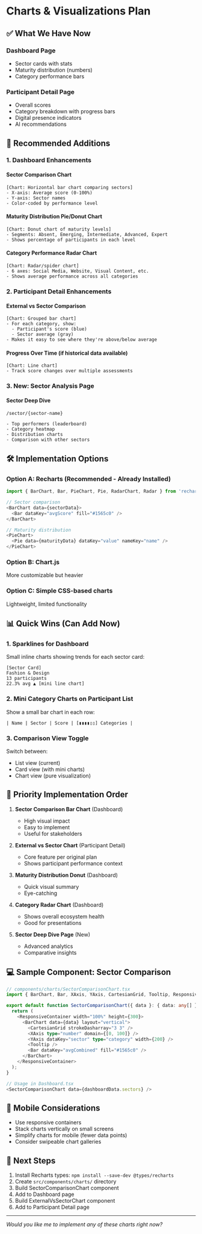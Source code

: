 # Charts & Visualizations Plan

## ✅ What We Have Now

### Dashboard Page
- Sector cards with stats
- Maturity distribution (numbers)
- Category performance bars

### Participant Detail Page
- Overall scores
- Category breakdown with progress bars
- Digital presence indicators
- AI recommendations

## 🎨 Recommended Additions

### 1. Dashboard Enhancements

#### Sector Comparison Chart
```
[Chart: Horizontal bar chart comparing sectors]
- X-axis: Average score (0-100%)
- Y-axis: Sector names
- Color-coded by performance level
```

#### Maturity Distribution Pie/Donut Chart
```
[Chart: Donut chart of maturity levels]
- Segments: Absent, Emerging, Intermediate, Advanced, Expert
- Shows percentage of participants in each level
```

#### Category Performance Radar Chart
```
[Chart: Radar/spider chart]
- 6 axes: Social Media, Website, Visual Content, etc.
- Shows average performance across all categories
```

### 2. Participant Detail Enhancements

#### External vs Sector Comparison
```
[Chart: Grouped bar chart]
- For each category, show:
  - Participant's score (blue)
  - Sector average (gray)
- Makes it easy to see where they're above/below average
```

#### Progress Over Time (if historical data available)
```
[Chart: Line chart]
- Track score changes over multiple assessments
```

### 3. New: Sector Analysis Page

#### Sector Deep Dive
```
/sector/{sector-name}

- Top performers (leaderboard)
- Category heatmap
- Distribution charts
- Comparison with other sectors
```

## 🛠️ Implementation Options

### Option A: Recharts (Recommended - Already Installed)
```typescript
import { BarChart, Bar, PieChart, Pie, RadarChart, Radar } from 'recharts';

// Sector comparison
<BarChart data={sectorData}>
  <Bar dataKey="avgScore" fill="#1565c0" />
</BarChart>

// Maturity distribution
<PieChart>
  <Pie data={maturityData} dataKey="value" nameKey="name" />
</PieChart>
```

### Option B: Chart.js
More customizable but heavier

### Option C: Simple CSS-based charts
Lightweight, limited functionality

## 📊 Quick Wins (Can Add Now)

### 1. Sparklines for Dashboard
Small inline charts showing trends for each sector card:
```
[Sector Card]
Fashion & Design
13 participants
22.3% avg ▲ [mini line chart]
```

### 2. Mini Category Charts on Participant List
Show a small bar chart in each row:
```
| Name | Sector | Score | [▮▮▮▮▯▯] Categories |
```

### 3. Comparison View Toggle
Switch between:
- List view (current)
- Card view (with mini charts)
- Chart view (pure visualization)

## 🎯 Priority Implementation Order

1. **Sector Comparison Bar Chart** (Dashboard)
   - High visual impact
   - Easy to implement
   - Useful for stakeholders

2. **External vs Sector Chart** (Participant Detail)
   - Core feature per original plan
   - Shows participant performance context

3. **Maturity Distribution Donut** (Dashboard)
   - Quick visual summary
   - Eye-catching

4. **Category Radar Chart** (Dashboard)
   - Shows overall ecosystem health
   - Good for presentations

5. **Sector Deep Dive Page** (New)
   - Advanced analytics
   - Comparative insights

## 💻 Sample Component: Sector Comparison

```typescript
// components/charts/SectorComparisonChart.tsx
import { BarChart, Bar, XAxis, YAxis, CartesianGrid, Tooltip, ResponsiveContainer } from 'recharts';

export default function SectorComparisonChart({ data }: { data: any[] }) {
  return (
    <ResponsiveContainer width="100%" height={300}>
      <BarChart data={data} layout="vertical">
        <CartesianGrid strokeDasharray="3 3" />
        <XAxis type="number" domain={[0, 100]} />
        <YAxis dataKey="sector" type="category" width={200} />
        <Tooltip />
        <Bar dataKey="avgCombined" fill="#1565c0" />
      </BarChart>
    </ResponsiveContainer>
  );
}

// Usage in Dashboard.tsx
<SectorComparisonChart data={dashboardData.sectors} />
```

## 📱 Mobile Considerations

- Use responsive containers
- Stack charts vertically on small screens
- Simplify charts for mobile (fewer data points)
- Consider swipeable chart galleries

## 🚀 Next Steps

1. Install Recharts types: `npm install --save-dev @types/recharts`
2. Create `src/components/charts/` directory
3. Build SectorComparisonChart component
4. Add to Dashboard page
5. Build ExternalVsSectorChart component  
6. Add to Participant Detail page

---

*Would you like me to implement any of these charts right now?*

